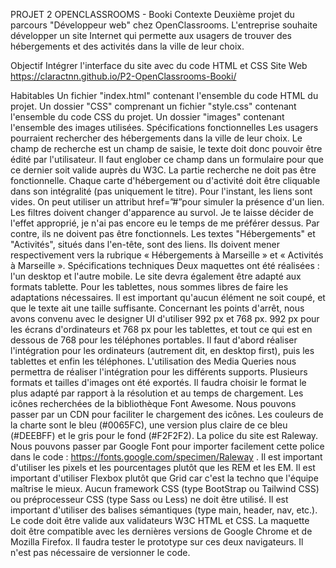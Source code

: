 PROJET 2 OPENCLASSROOMS - Booki
Contexte
Deuxième projet du parcours "Développeur web" chez OpenClassrooms. L'entreprise souhaite développer un site Internet qui permette aux usagers de trouver des hébergements et des activités dans la ville de leur choix.

Objectif
Intégrer l'interface du site avec du code HTML et CSS
Site Web
https://claractnn.github.io/P2-OpenClassrooms-Booki/

Habitables
Un fichier "index.html" contenant l'ensemble du code HTML du projet.
Un dossier "CSS" comprenant un fichier "style.css" contenant l'ensemble du code CSS du projet.
Un dossier "images" contenant l'ensemble des images utilisées.
Spécifications fonctionnelles
Les usagers pourraient rechercher des hébergements dans la ville de leur choix. Le champ de recherche est un champ de saisie, le texte doit donc pouvoir être édité par l'utilisateur. Il faut englober ce champ dans un formulaire pour que ce dernier soit valide auprès du W3C. La partie recherche ne doit pas être fonctionnelle.
Chaque carte d'hébergement ou d'activité doit être cliquable dans son intégralité (pas uniquement le titre). Pour l'instant, les liens sont vides. On peut utiliser un attribut href=”#”pour simuler la présence d'un lien.
Les filtres doivent changer d'apparence au survol. Je te laisse décider de l'effet approprié, je n'ai pas encore eu le temps de me préférer dessus. Par contre, ils ne doivent pas être fonctionnels.
Les textes "Hébergements" et "Activités", situés dans l'en-tête, sont des liens. Ils doivent mener respectivement vers la rubrique « Hébergements à Marseille » et « Activités à Marseille ».
Spécifications techniques
Deux maquettes ont été réalisées : l'un desktop et l'autre mobile. Le site devra également être adapté aux formats tablette. Pour les tablettes, nous sommes libres de faire les adaptations nécessaires. Il est important qu'aucun élément ne soit coupé, et que le texte ait une taille suffisante.
Concernant les points d'arrêt, nous avons convenu avec le designer UI d'utiliser 992 px et 768 px. 992 px pour les écrans d'ordinateurs et 768 px pour les tablettes, et tout ce qui est en dessous de 768 pour les téléphones portables.
Il faut d'abord réaliser l'intégration pour les ordinateurs (autrement dit, en desktop first), puis les tablettes et enfin les téléphones. L'utilisation des Media Queries nous permettra de réaliser l'intégration pour les différents supports.
Plusieurs formats et tailles d'images ont été exportés. Il faudra choisir le format le plus adapté par rapport à la résolution et au temps de chargement.
Les icônes recherchées de la bibliothèque Font Awesome. Nous pouvons passer par un CDN pour faciliter le chargement des icônes.
Les couleurs de la charte sont le bleu (#0065FC), une version plus claire de ce bleu (#DEEBFF) et le gris pour le fond (#F2F2F2).
La police du site est Raleway. Nous pouvons passer par Google Font pour importer facilement cette police dans le code : https://fonts.google.com/specimen/Raleway .
Il est important d'utiliser les pixels et les pourcentages plutôt que les REM et les EM.
Il est important d'utiliser Flexbox plutôt que Grid car c'est la techno que l'équipe maîtrise le mieux.
Aucun framework CSS (type BootStrap ou Tailwind CSS) ou préprocesseur CSS (type Sass ou Less) ne doit être utilisé.
Il est important d'utiliser des balises sémantiques (type main, header, nav, etc.).
Le code doit être valide aux validateurs W3C HTML et CSS.
La maquette doit être compatible avec les dernières versions de Google Chrome et de Mozilla Firefox. Il faudra tester le prototype sur ces deux navigateurs.
Il n'est pas nécessaire de versionner le code.
